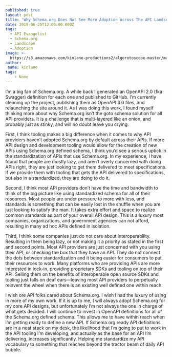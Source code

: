 ```yaml
---
published: true
layout: post
title: 'Why Schema.org Does Not See More Adoption Across The API Landscape'
date: 2019-06-25T12:00:00.000Z
tags:
  - API Evangelist
  - Schema.org
  - Landscape
  - Adoption
image: >-
  https://s3.amazonaws.com/kinlane-productions2/algorotoscope-master/machine-road-machine-road-blue-circuit-3.jpg
author:
 name: kinlane
tags:
    - None
---
```

I’m a big fan of Schema.org. A while back I generated an OpenAPI 2.0 (fka Swagger) definition for each one and published to GitHub. I’m currently cleaning up the project, publishing them as OpenAPI 3.0 files, and relaunching the site around it. As I was doing this work, I found myself thinking more about why Schema.org isn’t the goto schema solution for all API providers. It is a challenge that is multi-layered like an onion, and probably just as stinky, and will no doubt leave you crying.

First, I think tooling makes a big difference when it comes to why API providers haven’t adopted Schema.org by default across their APIs. If more API design and development tooling would allow for the creation of new APIs using Schema.org defined schema, I think you’d see a serious uptick in the standardization of APIs that use Schema.org. In my experience, I have found that people are mostly lazy, and aren’t overly concerned with doing APIs right, they are just looking to get them delivered to meet specifications. If we provide them with tooling that gets the API delivered to specifications, but also in a standardized, they are doing to do it.

Second, I think most API providers don’t have the time and bandwidth to think of the big picture like using standardized schema for all of their resources. Most people are under pressure to more with less, and standards is something that can be easily lost in the shuffle when you are just looking to satisfy the man. It takes extra effort and space to realize common standards as part of your overall API design.  This is a luxury most companies, organizations, and government agencies can not afford, resulting in many ad hoc APIs defined in isolation.

Third, I think some companies just do not care about interoperability. Resulting in them being lazy, or not making it a priority as stated in the first and second points. Most API providers are just concerned with you using their API, or checking the box that they have an API. They do not connect the dots between standardization and it being easier for consumers to put their resources to work. Many platforms who are providing APIs are more interested in lock-in, providing proprietary SDKs and tooling on top of their API. Selling them on the benefits of interoperable open source SDKs and tooling just falls on deaf ears—leaving most API providers to perpetually reinvent the wheel when there is an existing well defined one within reach.

I wish ore API folks cared about Schema.org. I wish I had the luxury of using in more of my own work. If it is up to me, I will always adopt Schema.org for my core API designs, but unfortunately I’m not always the one in charge of what gets decided. I will continue to invest in OpenAPI definitions for all of the Schema.org defined schema. This allows me to have within reach when I’m getting ready to define a new API. If Schema.org ready API definitions are in a neat stack on my desk, the likelihood that I’m going to put to work in the API tooling I’m developing, and actually as the base for an API I’m delivering, increases significantly. Helping me standardize my API vocabulary to something that reaches beyond the tractor beam of daily API bubble.
